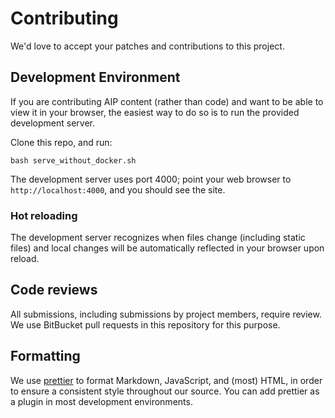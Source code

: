# Contributing

We'd love to accept your patches and contributions to this project.

## Development Environment

If you are contributing AIP content (rather than code) and want to be able to
view it in your browser, the easiest way to do so is to run the provided
development server.

Clone this repo, and run:

```
bash serve_without_docker.sh
```

The development server uses port 4000; point your web browser to
`http://localhost:4000`, and you should see the site.

### Hot reloading

The development server recognizes when files change (including static files)
and local changes will be automatically reflected in your browser upon reload.

## Code reviews

All submissions, including submissions by project members, require review. We
use BitBucket pull requests in this repository for this purpose.

## Formatting

We use [prettier][4] to format Markdown, JavaScript, and (most) HTML, in order
to ensure a consistent style throughout our source. You can add prettier as a
plugin in most development environments.

[1]: https://pages.github.com/
[2]: https://github.com/aip-dev/site-generator
[3]: https://docker.com/
[4]: https://prettier.io/
[5]: https://github.com/pyenv/pyenv
[6]: https://docs.python.org/3/library/venv.html
